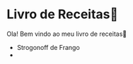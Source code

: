 # Livro de Receitas:icecream:

Ola! Bem vindo ao meu livro de receitas:ice_cream:

  

- Strogonoff de Frango
- 
